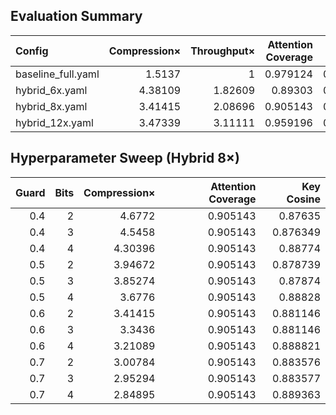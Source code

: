 ## Evaluation Summary

| Config             |   Compression× |   Throughput× |   Attention Coverage |   Key Cosine |   Value Cosine |   Selected Cosine |
|:-------------------|---------------:|--------------:|---------------------:|-------------:|---------------:|------------------:|
| baseline_full.yaml |        1.5137  |       1       |             0.979124 |     0.930889 |       0.930906 |          1        |
| hybrid_6x.yaml     |        4.38109 |       1.82609 |             0.89303  |     0.799024 |       0.792869 |          0.997816 |
| hybrid_8x.yaml     |        3.41415 |       2.08696 |             0.905143 |     0.881146 |       0.840766 |          0.98921  |
| hybrid_12x.yaml    |        3.47339 |       3.11111 |             0.959196 |     0.921266 |       0.861319 |          0.984258 |

## Hyperparameter Sweep (Hybrid 8×)

|   Guard |   Bits |   Compression× |   Attention Coverage |   Key Cosine |
|--------:|-------:|---------------:|---------------------:|-------------:|
|     0.4 |      2 |        4.6772  |             0.905143 |     0.87635  |
|     0.4 |      3 |        4.5458  |             0.905143 |     0.876349 |
|     0.4 |      4 |        4.30396 |             0.905143 |     0.88774  |
|     0.5 |      2 |        3.94672 |             0.905143 |     0.878739 |
|     0.5 |      3 |        3.85274 |             0.905143 |     0.87874  |
|     0.5 |      4 |        3.6776  |             0.905143 |     0.88828  |
|     0.6 |      2 |        3.41415 |             0.905143 |     0.881146 |
|     0.6 |      3 |        3.3436  |             0.905143 |     0.881146 |
|     0.6 |      4 |        3.21089 |             0.905143 |     0.888821 |
|     0.7 |      2 |        3.00784 |             0.905143 |     0.883576 |
|     0.7 |      3 |        2.95294 |             0.905143 |     0.883577 |
|     0.7 |      4 |        2.84895 |             0.905143 |     0.889363 |

